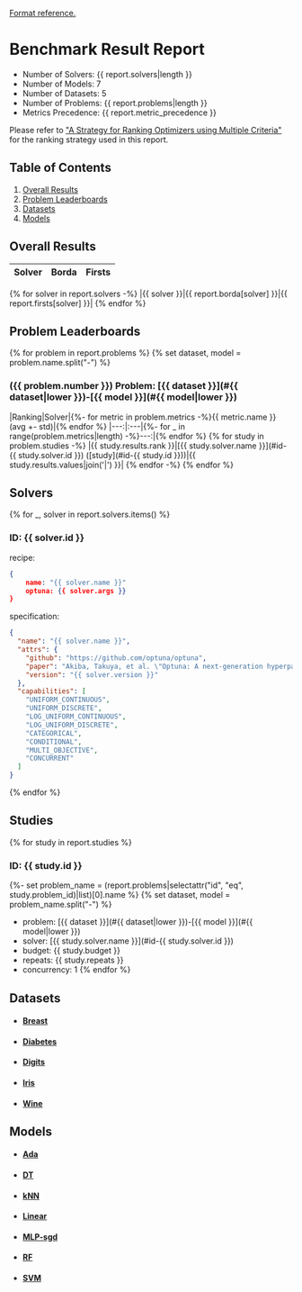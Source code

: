 [Format reference.](https://github.com/optuna/optuna/issues/3464#issue-1199704879)
# Benchmark Result Report

* Number of Solvers: {{ report.solvers|length }}
* Number of Models: 7
* Number of Datasets: 5
* Number of Problems: {{ report.problems|length }}
* Metrics Precedence: {{ report.metric_precedence }}

Please refer to ["A Strategy for Ranking Optimizers using Multiple Criteria"][Dewancker, Ian, et al., 2016] for the ranking strategy used in this report.

[Dewancker, Ian, et al., 2016]: http://proceedings.mlr.press/v64/dewancker_strategy_2016.pdf

## Table of Contents

1. [Overall Results](#overall-results)
2. [Problem Leaderboards](#problem-leaderboards)
3. [Datasets](#datasets)
4. [Models](#models)

## Overall Results

|Solver|Borda|Firsts|
|:---|---:|---:|
{% for solver in report.solvers -%}
|{{ solver }}|{{ report.borda[solver] }}|{{ report.firsts[solver] }}|
{% endfor %}

## Problem Leaderboards

{% for problem in report.problems %}
{% set dataset, model = problem.name.split("-") %}
### ({{ problem.number }}) Problem: [{{ dataset }}](#{{ dataset|lower }})-[{{ model }}](#{{ model|lower }})

|Ranking|Solver|{%- for metric in problem.metrics -%}{{ metric.name }} (avg +- std)|{% endfor %}
|---:|:---|{%- for _ in range(problem.metrics|length) -%}---:|{% endfor %}
{% for study in problem.studies -%}
|{{ study.results.rank }}|[{{ study.solver.name }}](#id-{{ study.solver.id }}) ([study](#id-{{ study.id }}))|{{ study.results.values|join('|') }}|
{% endfor -%}
{% endfor %}
## Solvers
{% for _, solver in report.solvers.items() %}
### ID: {{ solver.id }}

recipe:
```json
{
    name: "{{ solver.name }}"
    optuna: {{ solver.args }}
}
```

specification:
```json
{
  "name": "{{ solver.name }}",
  "attrs": {
    "github": "https://github.com/optuna/optuna",
    "paper": "Akiba, Takuya, et al. \"Optuna: A next-generation hyperparameter optimization framework.\" Proceedings of the 25th ACM SIGKDD International Conference on Knowledge Discovery & Data Mining. ACM, 2019.",
    "version": "{{ solver.version }}"
  },
  "capabilities": [
    "UNIFORM_CONTINUOUS",
    "UNIFORM_DISCRETE",
    "LOG_UNIFORM_CONTINUOUS",
    "LOG_UNIFORM_DISCRETE",
    "CATEGORICAL",
    "CONDITIONAL",
    "MULTI_OBJECTIVE",
    "CONCURRENT"
  ]
}
```
{% endfor %}
## Studies
{% for study in report.studies %}
### ID: {{ study.id }}
{%- set problem_name = (report.problems|selectattr("id", "eq", study.problem_id)|list)[0].name %}
{% set dataset, model = problem_name.split("-") %}
- problem: [{{ dataset }}](#{{ dataset|lower }})-[{{ model }}](#{{ model|lower }})
- solver: [{{ study.solver.name }}](#id-{{ study.solver.id }})
- budget: {{ study.budget }}
- repeats: {{ study.repeats }}
- concurrency: 1
{% endfor %}
## Datasets
<!-- FIXME Reference user guide under full dataset name. -->
* #### [Breast](https://scikit-learn.org/stable/modules/generated/sklearn.datasets.load_breast_cancer.html#sklearn.datasets.load_breast_cancer)
* #### [Diabetes](https://scikit-learn.org/stable/modules/generated/sklearn.datasets.load_diabetes.html#sklearn.datasets.load_diabetes)
* #### [Digits](https://scikit-learn.org/stable/modules/generated/sklearn.datasets.load_digits.html#sklearn.datasets.load_digits)
* #### [Iris](https://scikit-learn.org/stable/modules/generated/sklearn.datasets.load_iris.html#sklearn.datasets.load_iris)
* #### [Wine](https://scikit-learn.org/stable/modules/generated/sklearn.datasets.load_wine.html#sklearn.datasets.load_wine)

## Models
<!-- FIXME Reference under full model name. -->
* #### [Ada](https://scikit-learn.org/stable/modules/generated/sklearn.ensemble.AdaBoostClassifier.html)
* #### [DT](https://scikit-learn.org/stable/modules/generated/sklearn.tree.DecisionTreeClassifier.html)
* #### [kNN](https://scikit-learn.org/stable/modules/generated/sklearn.neighbors.KNeighborsClassifier.html)
* #### [Linear](https://scikit-learn.org/stable/modules/generated/sklearn.linear_model.LogisticRegression.html)
* #### [MLP-sgd](https://scikit-learn.org/stable/modules/generated/sklearn.neural_network.MLPClassifier.html)
* #### [RF](https://scikit-learn.org/stable/modules/generated/sklearn.ensemble.RandomForestClassifier.html)
* #### [SVM](https://scikit-learn.org/stable/modules/generated/sklearn.svm.SVC.html)
